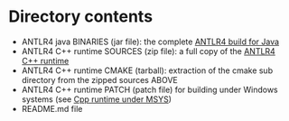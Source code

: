 # Directory contents

- ANTLR4 java BINARIES (jar file): the complete [ANTLR4 build for Java](https://www.antlr.org/download/antlr-4.12.0-complete.jar)
- ANTLR4 C++ runtime SOURCES (zip file): a full copy of the [ANTLR4 C++ runtime](https://www.antlr.org/download/antlr4-cpp-runtime-4.12.0-source.zip)
- ANTLR4 C++ runtime CMAKE (tarball): extraction of the cmake sub directory from the zipped sources ABOVE
- ANTLR4 C++ runtime PATCH (patch file) for building under Windows systems (see [Cpp runtime under MSYS](https://github.com/antlr/antlr4/issues/4141))
- README.md file
